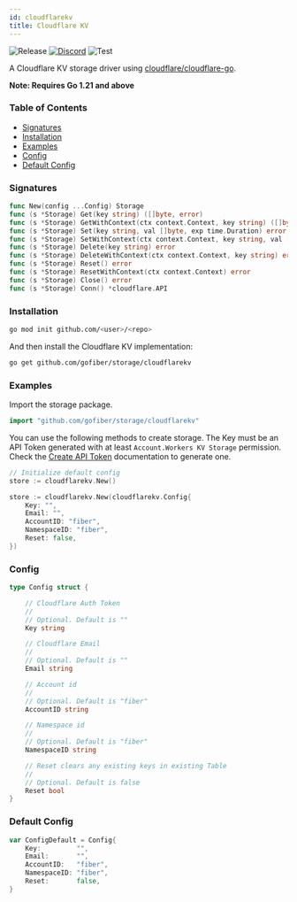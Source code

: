```yaml
---
id: cloudflarekv
title: Cloudflare KV
---
```


![Release](https://img.shields.io/github/v/tag/gofiber/storage?filter=cloudflarekv*)
[![Discord](https://img.shields.io/discord/704680098577514527?style=flat&label=%F0%9F%92%AC%20discord&color=00ACD7)](https://gofiber.io/discord)
![Test](https://img.shields.io/github/actions/workflow/status/gofiber/storage/test-cloudflarekv.yml?label=Tests)

A Cloudflare KV storage driver using [cloudflare/cloudflare-go](https://github.com/cloudflare/cloudflare-go).

**Note: Requires Go 1.21 and above**

### Table of Contents

- [Signatures](#signatures)
- [Installation](#installation)
- [Examples](#examples)
- [Config](#config)
- [Default Config](#default-config)

### Signatures

```go
func New(config ...Config) Storage
func (s *Storage) Get(key string) ([]byte, error)
func (s *Storage) GetWithContext(ctx context.Context, key string) ([]byte, error)
func (s *Storage) Set(key string, val []byte, exp time.Duration) error
func (s *Storage) SetWithContext(ctx context.Context, key string, val []byte, exp time.Duration) error
func (s *Storage) Delete(key string) error
func (s *Storage) DeleteWithContext(ctx context.Context, key string) error
func (s *Storage) Reset() error
func (s *Storage) ResetWithContext(ctx context.Context) error
func (s *Storage) Close() error
func (s *Storage) Conn() *cloudflare.API
```

### Installation

```bash
go mod init github.com/<user>/<repo>
```

And then install the Cloudflare KV implementation:

```bash
go get github.com/gofiber/storage/cloudflarekv
```

### Examples

Import the storage package.

```go
import "github.com/gofiber/storage/cloudflarekv"
```

You can use the following methods to create storage. The Key must be an API Token generated with at least `Account.Workers KV Storage` permission. Check the [Create API Token](https://developers.cloudflare.com/fundamentals/api/get-started/create-token/) documentation to generate one.

```go
// Initialize default config
store := cloudflarekv.New()

store := cloudflarekv.New(cloudflarekv.Config{
    Key: "",
    Email: "",
    AccountID: "fiber",
    NamespaceID: "fiber",
    Reset: false,
})

```

### Config

```go
type Config struct {

	// Cloudflare Auth Token
	//
	// Optional. Default is ""
	Key string

	// Cloudflare Email
	//
	// Optional. Default is ""
	Email string

	// Account id
	//
	// Optional. Default is "fiber"
	AccountID string

	// Namespace id
	//
	// Optional. Default is "fiber"
	NamespaceID string

	// Reset clears any existing keys in existing Table
	//
	// Optional. Default is false
	Reset bool
}
```

### Default Config

```go
var ConfigDefault = Config{
	Key:         "",
	Email:       "",
	AccountID:   "fiber",
	NamespaceID: "fiber",
	Reset:       false,
}
```
